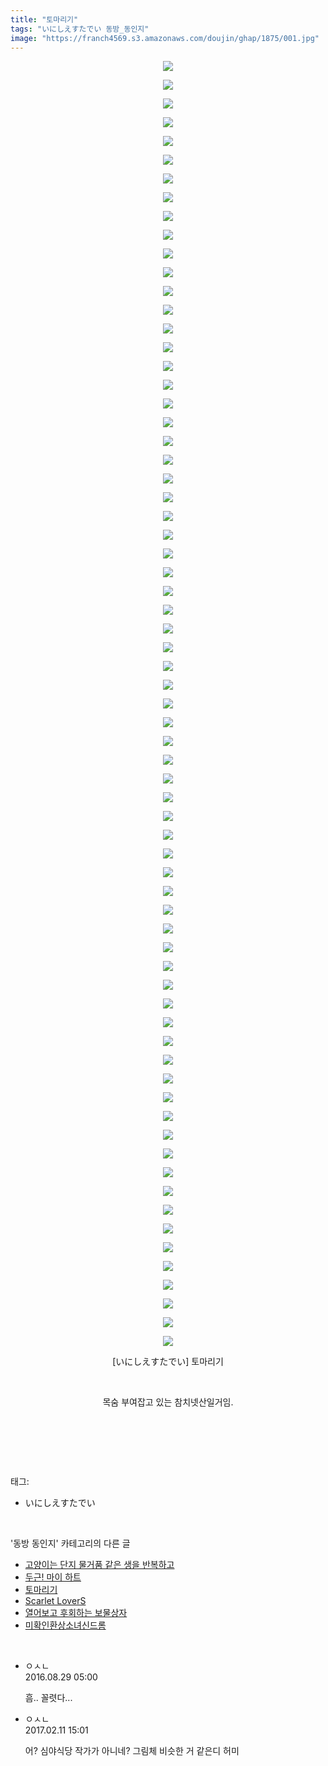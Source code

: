```yaml
---
title: "토마리기"
tags: "いにしえすたでい 동방_동인지"
image: "https://franch4569.s3.amazonaws.com/doujin/ghap/1875/001.jpg"
---
```

<div class="article">
<p style="text-align: center; clear: none; float: none;"><img src="{{ site.imgserver2 }}/ghap/1875/001.jpg"/></p>
<p style="text-align: center; clear: none; float: none;"><img src="{{ site.imgserver2 }}/ghap/1875/002.jpg"/></p>
<p style="text-align: center; clear: none; float: none;"><img src="{{ site.imgserver2 }}/ghap/1875/003.jpg"/></p>
<p style="text-align: center; clear: none; float: none;"><img src="{{ site.imgserver2 }}/ghap/1875/004.jpg"/></p>
<p style="text-align: center; clear: none; float: none;"><img src="{{ site.imgserver2 }}/ghap/1875/005.jpg"/></p>
<p style="text-align: center; clear: none; float: none;"><img src="{{ site.imgserver2 }}/ghap/1875/006.jpg"/></p>
<p style="text-align: center; clear: none; float: none;"><img src="{{ site.imgserver2 }}/ghap/1875/007.jpg"/></p>
<p style="text-align: center; clear: none; float: none;"><img src="{{ site.imgserver2 }}/ghap/1875/008.jpg"/></p>
<p style="text-align: center; clear: none; float: none;"><img src="{{ site.imgserver2 }}/ghap/1875/009.jpg"/></p>
<p style="text-align: center; clear: none; float: none;"><img src="{{ site.imgserver2 }}/ghap/1875/010.jpg"/></p>
<p style="text-align: center; clear: none; float: none;"><img src="{{ site.imgserver2 }}/ghap/1875/011.jpg"/></p>
<p style="text-align: center; clear: none; float: none;"><img src="{{ site.imgserver2 }}/ghap/1875/012.jpg"/></p>
<p style="text-align: center; clear: none; float: none;"><img src="{{ site.imgserver2 }}/ghap/1875/013.jpg"/></p>
<p style="text-align: center; clear: none; float: none;"><img src="{{ site.imgserver2 }}/ghap/1875/014.jpg"/></p>
<p style="text-align: center; clear: none; float: none;"><img src="{{ site.imgserver2 }}/ghap/1875/015.jpg"/></p>
<p style="text-align: center; clear: none; float: none;"><img src="{{ site.imgserver2 }}/ghap/1875/016.jpg"/></p>
<p style="text-align: center; clear: none; float: none;"><img src="{{ site.imgserver2 }}/ghap/1875/017.jpg"/></p>
<p style="text-align: center; clear: none; float: none;"><img src="{{ site.imgserver2 }}/ghap/1875/018.jpg"/></p>
<p style="text-align: center; clear: none; float: none;"><img src="{{ site.imgserver2 }}/ghap/1875/019.jpg"/></p>
<p style="text-align: center; clear: none; float: none;"><img src="{{ site.imgserver2 }}/ghap/1875/020.jpg"/></p>
<p style="text-align: center; clear: none; float: none;"><img src="{{ site.imgserver2 }}/ghap/1875/021.jpg"/></p>
<p style="text-align: center; clear: none; float: none;"><img src="{{ site.imgserver2 }}/ghap/1875/022.jpg"/></p>
<p style="text-align: center; clear: none; float: none;"><img src="{{ site.imgserver2 }}/ghap/1875/023.jpg"/></p>
<p style="text-align: center; clear: none; float: none;"><img src="{{ site.imgserver2 }}/ghap/1875/024.jpg"/></p>
<p style="text-align: center; clear: none; float: none;"><img src="{{ site.imgserver2 }}/ghap/1875/025.jpg"/></p>
<p style="text-align: center; clear: none; float: none;"><img src="{{ site.imgserver2 }}/ghap/1875/026.jpg"/></p>
<p style="text-align: center; clear: none; float: none;"><img src="{{ site.imgserver2 }}/ghap/1875/027.jpg"/></p>
<p style="text-align: center; clear: none; float: none;"><img src="{{ site.imgserver2 }}/ghap/1875/028.jpg"/></p>
<p style="text-align: center; clear: none; float: none;"><img src="{{ site.imgserver2 }}/ghap/1875/029.jpg"/></p>
<p style="text-align: center; clear: none; float: none;"><img src="{{ site.imgserver2 }}/ghap/1875/030.jpg"/></p>
<p style="text-align: center; clear: none; float: none;"><img src="{{ site.imgserver2 }}/ghap/1875/031.jpg"/></p>
<p style="text-align: center; clear: none; float: none;"><img src="{{ site.imgserver2 }}/ghap/1875/032.jpg"/></p>
<p style="text-align: center; clear: none; float: none;"><img src="{{ site.imgserver2 }}/ghap/1875/033.jpg"/></p>
<p style="text-align: center; clear: none; float: none;"><img src="{{ site.imgserver2 }}/ghap/1875/034.jpg"/></p>
<p style="text-align: center; clear: none; float: none;"><img src="{{ site.imgserver2 }}/ghap/1875/035.jpg"/></p>
<p style="text-align: center; clear: none; float: none;"><img src="{{ site.imgserver2 }}/ghap/1875/036.jpg"/></p>
<p style="text-align: center; clear: none; float: none;"><img src="{{ site.imgserver2 }}/ghap/1875/037.jpg"/></p>
<p style="text-align: center; clear: none; float: none;"><img src="{{ site.imgserver2 }}/ghap/1875/038.jpg"/></p>
<p style="text-align: center; clear: none; float: none;"><img src="{{ site.imgserver2 }}/ghap/1875/039.jpg"/></p>
<p style="text-align: center; clear: none; float: none;"><img src="{{ site.imgserver2 }}/ghap/1875/040.jpg"/></p>
<p style="text-align: center; clear: none; float: none;"><img src="{{ site.imgserver2 }}/ghap/1875/041.jpg"/></p>
<p style="text-align: center; clear: none; float: none;"><img src="{{ site.imgserver2 }}/ghap/1875/042.jpg"/></p>
<p style="text-align: center; clear: none; float: none;"><img src="{{ site.imgserver2 }}/ghap/1875/043.jpg"/></p>
<p style="text-align: center; clear: none; float: none;"><img src="{{ site.imgserver2 }}/ghap/1875/044.jpg"/></p>
<p style="text-align: center; clear: none; float: none;"><img src="{{ site.imgserver2 }}/ghap/1875/045.jpg"/></p>
<p style="text-align: center; clear: none; float: none;"><img src="{{ site.imgserver2 }}/ghap/1875/046.jpg"/></p>
<p style="text-align: center; clear: none; float: none;"><img src="{{ site.imgserver2 }}/ghap/1875/047.jpg"/></p>
<p style="text-align: center; clear: none; float: none;"><img src="{{ site.imgserver2 }}/ghap/1875/048.jpg"/></p>
<p style="text-align: center; clear: none; float: none;"><img src="{{ site.imgserver2 }}/ghap/1875/049.jpg"/></p>
<p style="text-align: center; clear: none; float: none;"><img src="{{ site.imgserver2 }}/ghap/1875/050.jpg"/></p>
<p style="text-align: center; clear: none; float: none;"><img src="{{ site.imgserver2 }}/ghap/1875/051.jpg"/></p>
<p style="text-align: center; clear: none; float: none;"><img src="{{ site.imgserver2 }}/ghap/1875/052.jpg"/></p>
<p style="text-align: center; clear: none; float: none;"><img src="{{ site.imgserver2 }}/ghap/1875/053.jpg"/></p>
<p style="text-align: center; clear: none; float: none;"><img src="{{ site.imgserver2 }}/ghap/1875/054.jpg"/></p>
<p style="text-align: center; clear: none; float: none;"><img src="{{ site.imgserver2 }}/ghap/1875/055.jpg"/></p>
<p style="text-align: center; clear: none; float: none;"><img src="{{ site.imgserver2 }}/ghap/1875/056.jpg"/></p>
<p style="text-align: center; clear: none; float: none;"><img src="{{ site.imgserver2 }}/ghap/1875/057.jpg"/></p>
<p style="text-align: center; clear: none; float: none;"><img src="{{ site.imgserver2 }}/ghap/1875/058.jpg"/></p>
<p style="text-align: center; clear: none; float: none;"><img src="{{ site.imgserver2 }}/ghap/1875/059.jpg"/></p>
<p style="text-align: center; clear: none; float: none;"><img src="{{ site.imgserver2 }}/ghap/1875/060.jpg"/></p>
<p style="text-align: center; clear: none; float: none;"><img src="{{ site.imgserver2 }}/ghap/1875/061.jpg"/></p>
<p style="text-align: center; clear: none; float: none;"><img src="{{ site.imgserver2 }}/ghap/1875/062.jpg"/></p>
<p style="text-align: center; clear: none; float: none;"><img src="{{ site.imgserver2 }}/ghap/1875/063.jpg"/></p>
<p style="text-align: center; clear: none; float: none;"><img src="{{ site.imgserver2 }}/ghap/1875/064.jpg"/></p>
<p style="text-align: center; clear: none; float: none;"><img src="{{ site.imgserver2 }}/ghap/1875/065.jpg"/></p>
<p style="text-align: center; clear: none; float: none;"><img src="{{ site.imgserver2 }}/ghap/1875/066.jpg"/></p>
<p style="text-align: center; clear: none; float: none;"><img src="{{ site.imgserver2 }}/ghap/1875/067.jpg"/></p>
<p style="text-align: center; clear: none; float: none;"><img src="{{ site.imgserver2 }}/ghap/1875/068.jpg"/></p>
<p style="text-align: center; clear: none; float: none;"><img src="{{ site.imgserver2 }}/ghap/1875/069.jpg"/></p>
<p style="text-align: center; clear: none; float: none;">[いにしえすたでい] 토마리기</p>
<p style="text-align: center; clear: none; float: none;"><br/></p>
<p style="text-align: center; clear: none; float: none;">목숨 부여잡고 있는 참치넷산일거임.</p>
<p style="text-align: center; clear: none; float: none;"><br/></p>
<p><br/></p>
</div><br/>
<div class="tagTrail">
<p>태그: </p>
<ul>
<li>いにしえすたでい</li>
</ul>
</div><br/>
<div class="another">
<p>'동방 동인지' 카테고리의 다른 글</p>
<ul>
<li><a href="/ghap_1877">고양이는 단지 물거품 같은 생을 반복하고</a></li>
<li><a href="/ghap_1876">두근! 마이 하트</a></li>
<li><a href="/ghap_1875">토마리기</a></li>
<li><a href="/ghap_1874">Scarlet LoverS</a></li>
<li><a href="/ghap_1872">열어보고 후회하는 보물상자</a></li>
<li><a href="/ghap_1871">미확인환상소녀신드롬</a></li>
</ul>
</div><br/>
<div class="cb_module cb_fluid">
<div class="cb_wrt cb_profile">
<div class="comment">
<ul>
<li class="cb_thumb_off" id="comment14792704">
<div class="cb_comment_area">
<div class="cb_info_area">
<div class="cb_section">
<span class="cb_nick_name">ㅇㅅㄴ</span>
</div>
<div class="cb_section">
<span class="cb_date">2016.08.29 05:00 </span>
</div>
</div>
<div class="cb_dsc_comment">
<p class="cb_dsc">
											흠.. 꼴렷다... 
										</p>
</div>
</div></li>
<li class="cb_thumb_off" id="comment14912731">
<div class="cb_comment_area">
<div class="cb_info_area">
<div class="cb_section">
<span class="cb_nick_name">ㅇㅅㄴ</span>
</div>
<div class="cb_section">
<span class="cb_date">2017.02.11 15:01 </span>
</div>
</div>
<div class="cb_dsc_comment">
<p class="cb_dsc">
											어? 심야식당 작가가 아니네? 그림체 비슷한 거 같은디 허미
										</p>
</div>
</div></li>
</ul>
</div>
</div><!-- commentList close -->
</div><br/>
